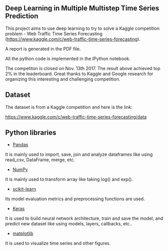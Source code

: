 ## Deep Learning in Multiple Multistep Time Series Prediction


This project aims to use deep learning to try to solve a Kaggle competition problem - Web Traffic Time Series Forecasting (https://www.kaggle.com/c/web-traffic-time-series-forecasting). 

A report is generated in the PDF file. 

All the python code is implemented in the IPython notebook.

The competiton is closed on Nov. 13th 2017. The result above achieved top 2% in the leaderboard. Great thanks to Kaggle and Google research for organizing this interesting and challenging competition. 


## Dataset

The dataset is from a Kaggle competition and here is the link:

https://www.kaggle.com/c/web-traffic-time-series-forecasting/data


## Python libraries

- [Pandas](http://pandas.pydata.org)

It is mainly used to import, save, join and analyze dataframes like using read_csv, DataFrame, merge, etc.

- [NumPy](http://www.numpy.org/)

It is mainly used to transform array like taking log() and exp().

- [scikit-learn](http://scikit-learn.org/stable/)

Its model evaluation metrics and preprocessing functions are used.
	

- [Keras](https://keras.io/)

It is used to build neural network architecture, train and save the model, and predict new dataset like using models, layers, callbacks, etc..

- [matplotlib](http://matplotlib.org/)

It is used to visualize time series and other figures.
	

